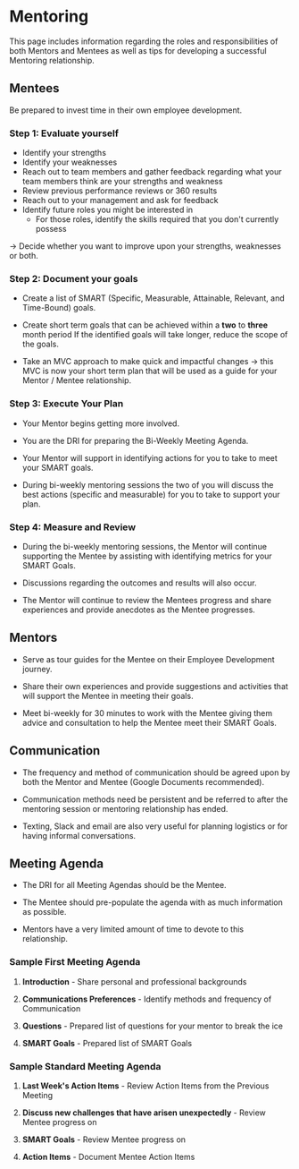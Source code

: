 # Mentoring

This page includes information regarding the roles and responsibilities of both Mentors and Mentees as well as tips for developing a successful Mentoring relationship.

## Mentees

Be prepared to invest time in their own employee development.

### Step 1: Evaluate yourself

- Identify your strengths
- Identify your weaknesses
- Reach out to team members and gather feedback regarding what your team members think are your strengths and weakness
- Review previous performance reviews or 360 results
- Reach out to your management and ask for feedback
- Identify future roles you might be interested in
  - For those roles, identify the skills required that you don't currently possess

→ Decide whether you want to improve upon your strengths, weaknesses or both.

### Step 2: Document your goals

- Create a list of SMART (Specific, Measurable, Attainable, Relevant, and Time-Bound) goals.

- Create short term goals that can be achieved within a __two__ to __three__ month period  If the identified goals will take longer, reduce the scope of the goals.

- Take an MVC approach to make quick and impactful changes → this MVC is now your short term plan that will be used as a guide for your Mentor / Mentee relationship.

### Step 3: Execute Your Plan

- Your Mentor begins getting more involved.

- You are the DRI for preparing the Bi-Weekly Meeting Agenda.

- Your Mentor will support in identifying actions for you to take to meet your SMART goals.

- During bi-weekly mentoring sessions the two of you will discuss the best actions (specific and measurable) for you to take to support your plan.

### Step 4: Measure and Review

- During the bi-weekly mentoring sessions, the Mentor will continue supporting the Mentee by assisting with identifying metrics for your SMART Goals.

- Discussions regarding the outcomes and results will also occur.

- The Mentor will continue to review the Mentees progress and share experiences and provide anecdotes as the Mentee progresses.

## Mentors

- Serve as tour guides for the Mentee on their Employee Development journey.

- Share their own experiences and provide suggestions and activities that will support the Mentee in meeting their goals.

- Meet bi-weekly for 30 minutes to work with the Mentee giving them advice and consultation to help the Mentee meet their SMART Goals.

## Communication

- The frequency and method of communication should be agreed upon by both the Mentor and Mentee (Google Documents recommended).

- Communication methods need be persistent and be referred to after the mentoring session or mentoring relationship has ended.

- Texting, Slack and email are also very useful for planning logistics or for having informal conversations.

## Meeting Agenda

- The DRI for all Meeting Agendas should be the Mentee.

- The Mentee should pre-populate the agenda with as much information as possible.

- Mentors have a very limited amount of time to devote to this relationship.

### Sample First Meeting Agenda

1. __Introduction__ - Share personal and professional backgrounds

2. __Communications Preferences__ - Identify methods and frequency of Communication

3. __Questions__ - Prepared list of questions for your mentor to break the ice
    
4. __SMART Goals__ - Prepared list of SMART Goals


### Sample Standard Meeting Agenda

1. __Last Week's Action Items__ - Review Action Items from the Previous Meeting

2. __Discuss new challenges that have arisen unexpectedly__ - Review Mentee progress on

3. __SMART Goals__ - Review Mentee progress on

4. __Action Items__ - Document Mentee Action Items
